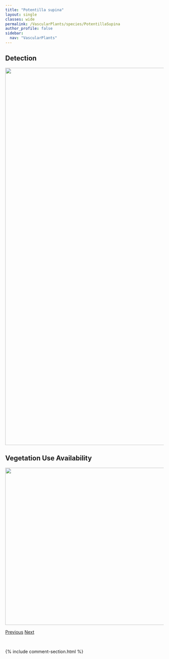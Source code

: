 ```yaml
---
title: "Potentilla supina"
layout: single
classes: wide
permalink: /VascularPlants/species/PotentillaSupina
author_profile: false
sidebar:
  nav: "VascularPlants"
---
```


<h2>Detection</h2>

<a href="https://drive.google.com/uc?export=view&id=1l205tMHc_0DzDAJFWbuucqarwwxAadcK">
<img src="https://drive.google.com/uc?export=view&id=1l205tMHc_0DzDAJFWbuucqarwwxAadcK" height = "1200" width = "800">
</a>


<h2>Vegetation Use Availability</h2>

<a href="https://drive.google.com/uc?export=view&id=1sVR6UMgicx0VrlPqWyIvthtj848sU_hj">
<img src="https://drive.google.com/uc?export=view&id=1sVR6UMgicx0VrlPqWyIvthtj848sU_hj" height = "500" width = "1000">
</a>


<a href="/DevelopmentWebsite/VascularPlants/species/PotentillaSubvahliana" class="pagination--pager" title="Potentilla subvahliana">Previous</a> <a href="/DevelopmentWebsite/VascularPlants/species/Primula" class="pagination--pager" title="Primula">Next</a>

<p>&nbsp;</p>

{% include comment-section.html %}
